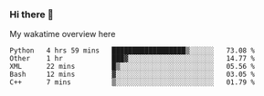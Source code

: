 ### Hi there 👋

<!--
**Jassy930/Jassy930** is a ✨ _special_ ✨ repository because its `README.md` (this file) appears on your GitHub profile.

Here are some ideas to get you started:

- 🔭 I’m currently working on ...
- 🌱 I’m currently learning ...
- 👯 I’m looking to collaborate on ...
- 🤔 I’m looking for help with ...
- 💬 Ask me about ...
- 📫 How to reach me: ...
- 😄 Pronouns: ...
- ⚡ Fun fact: ...
-->

My wakatime overview here
<!--START_SECTION:waka-->
```text
Python   4 hrs 59 mins   ██████████████████▒░░░░░░   73.08 % 
Other    1 hr            ███▓░░░░░░░░░░░░░░░░░░░░░   14.77 % 
XML      22 mins         █▒░░░░░░░░░░░░░░░░░░░░░░░   05.56 % 
Bash     12 mins         ▓░░░░░░░░░░░░░░░░░░░░░░░░   03.05 % 
C++      7 mins          ▒░░░░░░░░░░░░░░░░░░░░░░░░   01.79 % 
```
<!--END_SECTION:waka-->
